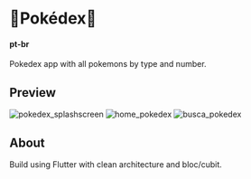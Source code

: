 # 🌟**Pokédex**🌟
#### pt-br
Pokedex app with all pokemons by type and number.

## **Preview**
![pokedex_splashscreen](https://user-images.githubusercontent.com/54691110/180054088-c047f092-8d3c-41f9-8976-e644d8db68b8.png)
![home_pokedex](https://user-images.githubusercontent.com/54691110/181288051-ebb32c7d-dc00-4c14-ae46-036f0b394dbd.png)
![busca_pokedex](https://user-images.githubusercontent.com/54691110/181288045-3ce74380-b00a-4719-b27e-b5fad9eedf08.png)

## **About**
Build using Flutter with clean architecture and bloc/cubit.
